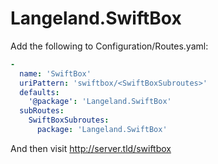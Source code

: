 # Langeland.SwiftBox

Add the following to Configuration/Routes.yaml:

```yaml
-
  name: 'SwiftBox'
  uriPattern: 'swiftbox/<SwiftBoxSubroutes>'
  defaults:
    '@package': 'Langeland.SwiftBox'
  subRoutes:
    SwiftBoxSubroutes:
      package: 'Langeland.SwiftBox'
```

And then visit http://server.tld/swiftbox

